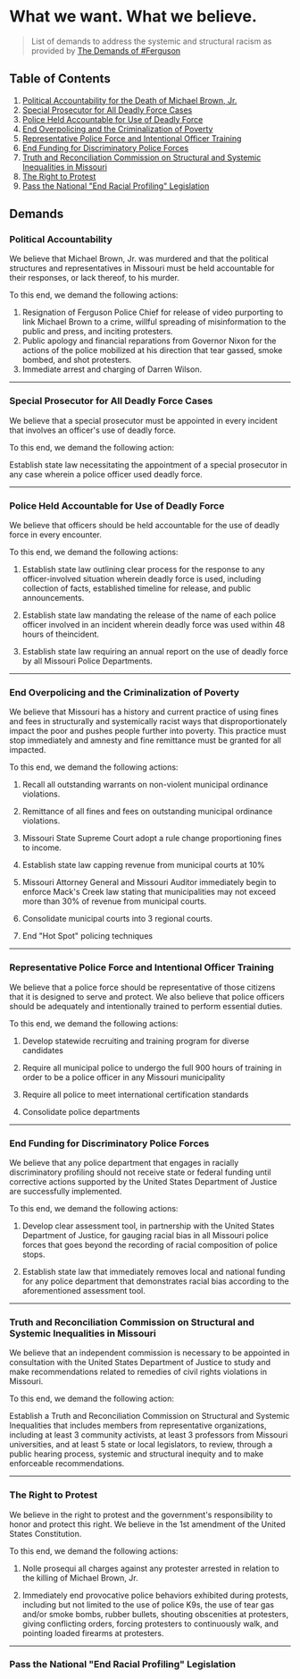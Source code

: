 What we want. What we believe.
=======
> List of demands to address the systemic and structural racism as provided by [The Demands of #Ferguson](http://thedemands.org)

Table of Contents
---

1. [Political Accountability for the Death of Michael Brown, Jr.](#political-accountability)
2. [Special Prosecutor for All Deadly Force Cases](#special-prosecutor-for-all-deadly-force-cases)
3. [Police Held Accountable for Use of Deadly Force](#police-held-accountable-for-use-of-deadly-force)
4. [End Overpolicing and the Criminalization of Poverty](#end-overpolicing-and-criminalization-of-poverty)
5. [Representative Police Force and Intentional Officer Training](#representative-police-force-and-intentional-office-training)
6. [End Funding for Discriminatory Police Forces](#end-funding-for-discriminatory-police-forces)
7. [Truth and Reconciliation Commission on Structural and Systemic Inequalities in Missouri](#truth-and-reconciliation-commission-on-structural-and-systemic-inequalities-in-missouri)
8. [The Right to Protest](#the-right-to-protest)
9. [Pass the National "End Racial Profiling" Legislation](#pass-the-national-end-racial-profiling-legislation)

Demands
---
### Political Accountability

We believe that Michael Brown, Jr. was murdered and that the political structures and representatives in Missouri must be held accountable for their responses, or lack thereof, to his murder.

To this end, we demand the following actions:

1. Resignation of Ferguson Police Chief for release of video purporting to link Michael Brown to a crime, willful spreading of misinformation to the public and press, and inciting protesters.
2. Public apology and financial reparations from Governor Nixon for the actions of the police mobilized at his direction that tear gassed, smoke bombed, and shot protesters.
3. Immediate arrest and charging of Darren Wilson.

-------

### Special Prosecutor for All Deadly Force Cases

We believe that a special prosecutor must be appointed in every incident that involves an officer's use of deadly force.

To this end, we demand the following action:

Establish state law necessitating the appointment of a special prosecutor in any case wherein a police officer used deadly force.

-------

### Police Held Accountable for Use of Deadly Force

We believe that officers should be held accountable for the use of deadly force in every encounter.

To this end, we demand the following actions:

1. Establish state law outlining clear process for the response to any officer-involved situation wherein deadly force is used, including collection of facts, established timeline for release, and public announcements.

2. Establish state law mandating the release of the name of each police officer involved in an incident wherein deadly force was used within 48 hours of theincident.

3. Establish state law requiring an annual report on the use of deadly force by all Missouri Police Departments.

-------

### End Overpolicing and the Criminalization of Poverty

We believe that Missouri has a history and current practice of using fines and fees in structurally and systemically racist ways that disproportionately impact the poor and pushes people further into poverty. This practice must stop immediately and amnesty and fine remittance must be granted for all impacted.

To this end, we demand the following actions:

1. Recall all outstanding warrants on non-violent municipal ordinance violations.

2. Remittance of all fines and fees on outstanding municipal ordinance violations.

3. Missouri State Supreme Court adopt a rule change proportioning fines to income.

4. Establish state law capping revenue from municipal courts at 10%

5. Missouri Attorney General and Missouri Auditor immediately begin to enforce Mack's Creek law stating that municipalities may not exceed more than 30% of revenue from municipal courts.

6. Consolidate municipal courts into 3 regional courts.

7. End "Hot Spot" policing techniques

-------

### Representative Police Force and Intentional Officer Training

We believe that a police force should be representative of those citizens that it is designed to serve and protect. We also believe that police officers should be adequately and intentionally trained to perform essential duties.

To this end, we demand the following actions:

1. Develop statewide recruiting and training program for diverse candidates

2. Require all municipal police  to undergo the full 900 hours of training in order to be a police officer in any Missouri municipality

3. Require all police to meet international certification standards

4. Consolidate police departments

-------

### End Funding for Discriminatory Police Forces

We believe that any police department that engages in racially discriminatory profiling should not receive state or federal funding until corrective actions supported by the United States Department of Justice are successfully implemented.

To this end, we demand the following actions:

1. Develop clear assessment tool, in partnership with the United States Department of Justice, for gauging racial bias in all Missouri police forces that goes beyond the recording of racial composition of police stops.

2. Establish state law that immediately removes local and national funding for any police department that demonstrates racial bias according to the aforementioned assessment tool.

-------

### Truth and Reconciliation Commission on Structural and Systemic Inequalities in Missouri

We believe that an independent commission is necessary to be appointed in consultation with the United States Department of Justice to study and make recommendations related to remedies of civil rights violations in Missouri.

To this end, we demand the following action:

Establish a Truth and Reconciliation Commission on Structural and Systemic Inequalities that includes members from representative organizations, including at least 3 community activists, at least 3 professors from Missouri universities, and at least 5 state or local legislators, to review, through a public hearing process, systemic and structural inequity and to make enforceable recommendations.

-------

### The Right to Protest

We believe in the right to protest and the government's responsibility to honor and protect this right. We believe in the 1st amendment of the United States Constitution.

To this end, we demand the following actions:

1. Nolle prosequi all charges against any protester arrested in relation to the killing of Michael Brown, Jr.

2. Immediately end provocative police behaviors exhibited during protests, including but not limited to the use of police K9s, the use of tear gas and/or smoke bombs, rubber bullets, shouting obscenities at protesters, giving conflicting orders, forcing protesters to continuously walk, and pointing loaded firearms at protesters.


-------

### Pass the National "End Racial Profiling" Legislation
